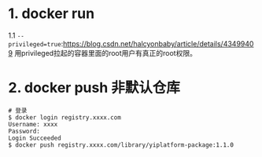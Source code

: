 # 1. docker run

1.1 `--privileged=true`:<https://blog.csdn.net/halcyonbaby/article/details/43499409> 用privileged拉起的容器里面的root用户有真正的root权限。



# 2. docker push 非默认仓库

```shell
# 登录
$ docker login registry.xxxx.com
Username: xxxx
Password: 
Login Succeeded
$ docker push registry.xxxx.com/library/yiplatform-package:1.1.0
```

